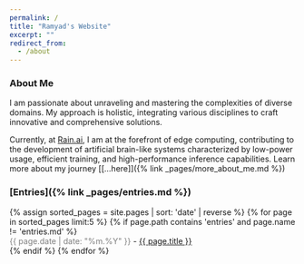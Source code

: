 ```yaml
---
permalink: /
title: "Ramyad's Website"
excerpt: ""
redirect_from:
  - /about
---
```

### About Me

I am passionate about unraveling and mastering the complexities of diverse domains. My approach is holistic, integrating various disciplines to craft innovative and comprehensive solutions.  

Currently, at [Rain.ai](https://rain.ai/), I am at the forefront of edge computing, contributing to the development of artificial brain-like systems characterized by low-power usage, efficient training, and high-performance inference capabilities. Learn more about my journey [[...here]]({% link _pages/more_about_me.md %})  


### [Entries]({% link _pages/entries.md %})

<ul id="recent-posts" style="list-style-type: none; padding-left: 0">
{% assign sorted_pages = site.pages | sort: 'date' | reverse %}
{% for page in sorted_pages limit:5 %}
    {% if page.path contains 'entries' and page.name != 'entries.md' %}
    <li>
      <span style="color: gray;">{{ page.date | date: "%m.%Y" }}</span> - <a href="{{ page.url | relative_url }}">{{ page.title }}</a>
    </li>
    {% endif %}
{% endfor %}
</ul>
